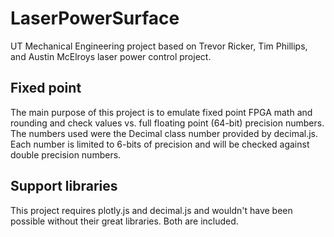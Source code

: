 # LaserPowerSurface
UT Mechanical Engineering project based on Trevor Ricker, Tim Phillips, and Austin McElroys laser power control project. 

## Fixed point 
The main purpose of this project is to emulate fixed point FPGA math and rounding and check values vs. full floating point (64-bit) precision numbers. The numbers used were the Decimal class number provided by decimal.js. Each number is limited to 6-bits of precision and will be checked against double precision numbers.

## Support libraries
This project requires plotly.js and decimal.js and wouldn't have been possible without their great libraries. Both are included.
